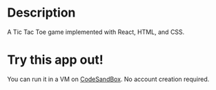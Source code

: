 # Description
A Tic Tac Toe game implemented with React, HTML, and CSS.

# Try this app out!
You can run it in a VM on [CodeSandBox](https://codesandbox.io/p/github/Gurleen28/react-tic-tac-toe/master?layout=%257B%2522sidebarPanel%2522%253A%2522EXPLORER%2522%252C%2522rootPanelGroup%2522%253A%257B%2522direction%2522%253A%2522horizontal%2522%252C%2522contentType%2522%253A%2522UNKNOWN%2522%252C%2522type%2522%253A%2522PANEL_GROUP%2522%252C%2522id%2522%253A%2522ROOT_LAYOUT%2522%252C%2522panels%2522%253A%255B%257B%2522type%2522%253A%2522PANEL_GROUP%2522%252C%2522contentType%2522%253A%2522UNKNOWN%2522%252C%2522direction%2522%253A%2522vertical%2522%252C%2522id%2522%253A%2522clw9so7hq00062a6an6i82pf6%2522%252C%2522sizes%2522%253A%255B100%252C0%255D%252C%2522panels%2522%253A%255B%257B%2522type%2522%253A%2522PANEL_GROUP%2522%252C%2522contentType%2522%253A%2522EDITOR%2522%252C%2522direction%2522%253A%2522horizontal%2522%252C%2522id%2522%253A%2522EDITOR%2522%252C%2522panels%2522%253A%255B%257B%2522type%2522%253A%2522PANEL%2522%252C%2522contentType%2522%253A%2522EDITOR%2522%252C%2522id%2522%253A%2522clw9so7hq00022a6ayl3qedx8%2522%257D%255D%257D%252C%257B%2522type%2522%253A%2522PANEL_GROUP%2522%252C%2522contentType%2522%253A%2522SHELLS%2522%252C%2522direction%2522%253A%2522horizontal%2522%252C%2522id%2522%253A%2522SHELLS%2522%252C%2522panels%2522%253A%255B%257B%2522type%2522%253A%2522PANEL%2522%252C%2522contentType%2522%253A%2522SHELLS%2522%252C%2522id%2522%253A%2522clw9so7hq00042a6atfj8diy4%2522%257D%255D%252C%2522sizes%2522%253A%255B100%255D%257D%255D%257D%252C%257B%2522type%2522%253A%2522PANEL_GROUP%2522%252C%2522contentType%2522%253A%2522DEVTOOLS%2522%252C%2522direction%2522%253A%2522vertical%2522%252C%2522id%2522%253A%2522DEVTOOLS%2522%252C%2522panels%2522%253A%255B%257B%2522type%2522%253A%2522PANEL%2522%252C%2522contentType%2522%253A%2522DEVTOOLS%2522%252C%2522id%2522%253A%2522clw9so7hq00052a6ay8ty6ace%2522%257D%255D%252C%2522sizes%2522%253A%255B100%255D%257D%255D%252C%2522sizes%2522%253A%255B50%252C50%255D%257D%252C%2522tabbedPanels%2522%253A%257B%2522clw9so7hq00022a6ayl3qedx8%2522%253A%257B%2522tabs%2522%253A%255B%257B%2522id%2522%253A%2522clw9so7hq00012a6a5h2jxoac%2522%252C%2522mode%2522%253A%2522permanent%2522%252C%2522type%2522%253A%2522FILE%2522%252C%2522filepath%2522%253A%2522%252FREADME.md%2522%252C%2522state%2522%253A%2522IDLE%2522%257D%255D%252C%2522id%2522%253A%2522clw9so7hq00022a6ayl3qedx8%2522%252C%2522activeTabId%2522%253A%2522clw9so7hq00012a6a5h2jxoac%2522%257D%252C%2522clw9so7hq00052a6ay8ty6ace%2522%253A%257B%2522id%2522%253A%2522clw9so7hq00052a6ay8ty6ace%2522%252C%2522tabs%2522%253A%255B%255D%257D%252C%2522clw9so7hq00042a6atfj8diy4%2522%253A%257B%2522tabs%2522%253A%255B%257B%2522id%2522%253A%2522clw9so7hq00032a6ac1vzk4n6%2522%252C%2522mode%2522%253A%2522permanent%2522%252C%2522type%2522%253A%2522TERMINAL%2522%252C%2522shellId%2522%253A%2522clw9so7i7000rdli15scdgo9o%2522%257D%255D%252C%2522id%2522%253A%2522clw9so7hq00042a6atfj8diy4%2522%252C%2522activeTabId%2522%253A%2522clw9so7hq00032a6ac1vzk4n6%2522%257D%257D%252C%2522showDevtools%2522%253Atrue%252C%2522showShells%2522%253Afalse%252C%2522showSidebar%2522%253Atrue%252C%2522sidebarPanelSize%2522%253A15%257D).
No account creation required.

